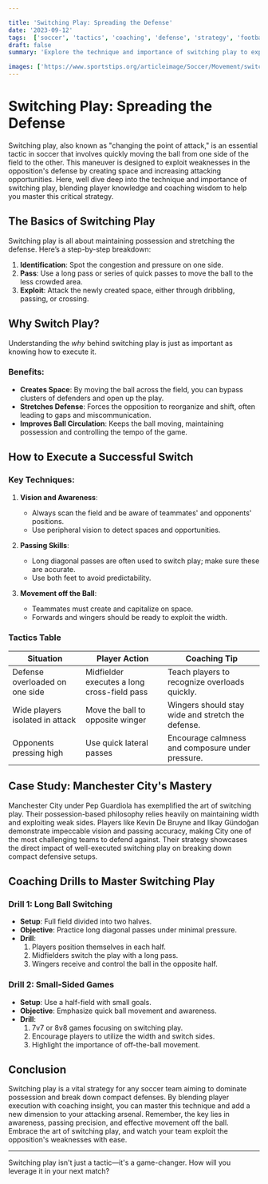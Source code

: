 ```yaml
---

title: 'Switching Play: Spreading the Defense'
date: '2023-09-12'
tags:  ['soccer', 'tactics', 'coaching', 'defense', 'strategy', 'football', 'soccer tips', 'playmaking', 'gameplay']
draft: false
summary: 'Explore the technique and importance of switching play to exploit weaknesses in the oppositions defensive setup. Learn from player knowledge and coaching wisdom to master this essential soccer strategy.'

images: ['https://www.sportstips.org/articleimage/Soccer/Movement/switching_play_spreading_the_defense.webp']
---
```


# Switching Play: Spreading the Defense

Switching play, also known as "changing the point of attack," is an essential tactic in soccer that involves quickly moving the ball from one side of the field to the other. This maneuver is designed to exploit weaknesses in the opposition's defense by creating space and increasing attacking opportunities. Here, well dive deep into the technique and importance of switching play, blending player knowledge and coaching wisdom to help you master this critical strategy.

## The Basics of Switching Play

Switching play is all about maintaining possession and stretching the defense. Here’s a step-by-step breakdown:

1. **Identification**: Spot the congestion and pressure on one side.
2. **Pass**: Use a long pass or series of quick passes to move the ball to the less crowded area.
3. **Exploit**: Attack the newly created space, either through dribbling, passing, or crossing.

## Why Switch Play?

Understanding the *why* behind switching play is just as important as knowing how to execute it.

### Benefits:

- **Creates Space**: By moving the ball across the field, you can bypass clusters of defenders and open up the play.
- **Stretches Defense**: Forces the opposition to reorganize and shift, often leading to gaps and miscommunication.
- **Improves Ball Circulation**: Keeps the ball moving, maintaining possession and controlling the tempo of the game.

## How to Execute a Successful Switch

### Key Techniques:

1. **Vision and Awareness**:
    - Always scan the field and be aware of teammates' and opponents' positions.
    - Use peripheral vision to detect spaces and opportunities.

2. **Passing Skills**:
    - Long diagonal passes are often used to switch play; make sure these are accurate.
    - Use both feet to avoid predictability.

3. **Movement off the Ball**:
    - Teammates must create and capitalize on space. 
    - Forwards and wingers should be ready to exploit the width.

### Tactics Table

| Situation                         | Player Action                               | Coaching Tip                                      |
|-----------------------------------|---------------------------------------------|---------------------------------------------------|
| Defense overloaded on one side    | Midfielder executes a long cross-field pass | Teach players to recognize overloads quickly.     |
| Wide players isolated in attack   | Move the ball to opposite winger            | Wingers should stay wide and stretch the defense. |
| Opponents pressing high           | Use quick lateral passes                    | Encourage calmness and composure under pressure.  |

## Case Study: Manchester City's Mastery

Manchester City under Pep Guardiola has exemplified the art of switching play. Their possession-based philosophy relies heavily on maintaining width and exploiting weak sides. Players like Kevin De Bruyne and Ilkay Gündoğan demonstrate impeccable vision and passing accuracy, making City one of the most challenging teams to defend against. Their strategy showcases the direct impact of well-executed switching play on breaking down compact defensive setups.

## Coaching Drills to Master Switching Play

### Drill 1: Long Ball Switching

- **Setup**: Full field divided into two halves.
- **Objective**: Practice long diagonal passes under minimal pressure.
- **Drill**:
  1. Players position themselves in each half.
  2. Midfielders switch the play with a long pass.
  3. Wingers receive and control the ball in the opposite half.

### Drill 2: Small-Sided Games

- **Setup**: Use a half-field with small goals.
- **Objective**: Emphasize quick ball movement and awareness.
- **Drill**:
  1. 7v7 or 8v8 games focusing on switching play.
  2. Encourage players to utilize the width and switch sides.
  3. Highlight the importance of off-the-ball movement.

## Conclusion

Switching play is a vital strategy for any soccer team aiming to dominate possession and break down compact defenses. By blending player execution with coaching insight, you can master this technique and add a new dimension to your attacking arsenal. Remember, the key lies in awareness, passing precision, and effective movement off the ball. Embrace the art of switching play, and watch your team exploit the opposition's weaknesses with ease.

---

Switching play isn't just a tactic—it's a game-changer. How will you leverage it in your next match?
```